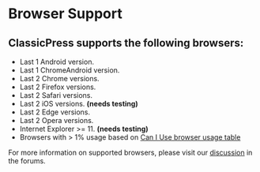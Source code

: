 # Browser Support

## ClassicPress supports the following browsers:

- Last 1 Android version.
- Last 1 ChromeAndroid version.
- Last 2 Chrome versions.
- Last 2 Firefox versions.
- Last 2 Safari versions.
- Last 2 iOS versions. **(needs testing)**
- Last 2 Edge versions.
- Last 2 Opera versions.
- Internet Explorer >= 11. **(needs testing)**
- Browsers with > 1% usage based on [Can I Use browser usage table](https://caniuse.com/usage-table)

For more information on supported browsers, please visit our [discussion](https://forums.classicpress.net/t/classicpress-browser-support/815?u=wadestriebel) in the forums.
